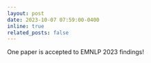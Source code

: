 ```yaml
---
layout: post
date: 2023-10-07 07:59:00-0400
inline: true
related_posts: false
---
```


One paper is accepted to EMNLP 2023 findings!
